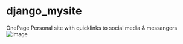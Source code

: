 # django_mysite
OnePage Personal site with quicklinks to social media &amp; messangers
![image](https://user-images.githubusercontent.com/62845384/85287479-041b8900-b49d-11ea-89d5-b85697140f9d.png)
